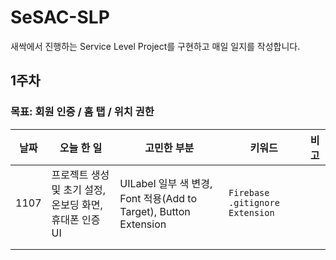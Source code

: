 # SeSAC-SLP
새싹에서 진행하는 Service Level Project를 구현하고 매일 일지를 작성합니다.

## 1주차
### 목표: 회원 인증 / 홈 탭 / 위치 권한

| 날짜 | 오늘 한 일 | 고민한 부분 | 키워드 | 비고 |
|------|------------|-------------|--------|------|
| 1107  | 프로젝트 생성 및 초기 설정, 온보딩 화면, 휴대폰 인증 UI | UILabel 일부 색 변경, Font 적용(Add to Target), Button Extension | `Firebase` `.gitignore` `Extension`       |      |
|      |            |             |        |      |
|      |            |             |        |      |
